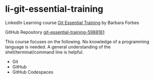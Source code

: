 # li-git-essential-training
LinkedIn Learning course [Git Essential Training](https://www.linkedin.com/learning/git-essential-training-25677984/) by Barbara Forbes

GitHub Repository [git-essential-training-5988161](https://github.com/linkedInLearning/git-essential-training-5988161)

This course focuses on the following. No knowledge of a programming language is needed. A general understanding of the shell/terminal/command line is helpful.
- Git
- GitHub
- GitHub Codespaces